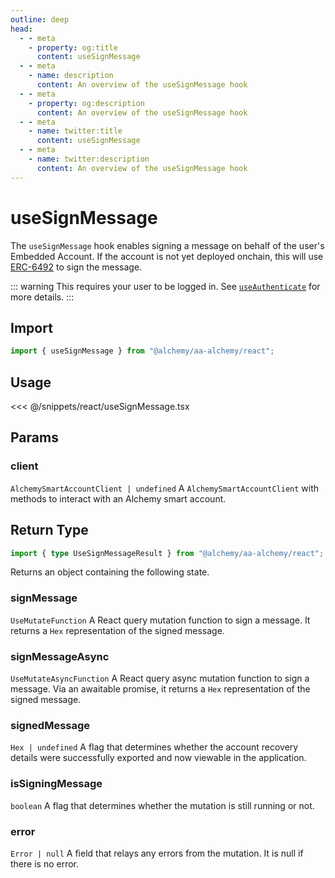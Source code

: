 ```yaml
---
outline: deep
head:
  - - meta
    - property: og:title
      content: useSignMessage
  - - meta
    - name: description
      content: An overview of the useSignMessage hook
  - - meta
    - property: og:description
      content: An overview of the useSignMessage hook
  - - meta
    - name: twitter:title
      content: useSignMessage
  - - meta
    - name: twitter:description
      content: An overview of the useSignMessage hook
---
```


# useSignMessage

The `useSignMessage` hook enables signing a message on behalf of the user's Embedded Account. If the account is not yet deployed onchain, this will use [ERC-6492](/resources/terms.html#erc-6492) to sign the message.

::: warning
This requires your user to be logged in. See [`useAuthenticate`](/react/useAuthenticate) for more details.
:::

## Import

```ts
import { useSignMessage } from "@alchemy/aa-alchemy/react";
```

## Usage

<<< @/snippets/react/useSignMessage.tsx

## Params

### client

`AlchemySmartAccountClient | undefined`
A `AlchemySmartAccountClient` with methods to interact with an Alchemy smart account.

<!--@include: ./BaseHookMutationArgs.md-->

## Return Type

```ts
import { type UseSignMessageResult } from "@alchemy/aa-alchemy/react";
```

Returns an object containing the following state.

### signMessage

`UseMutateFunction`
A React query mutation function to sign a message. It returns a `Hex` representation of the signed message.

### signMessageAsync

`UseMutateAsyncFunction`
A React query async mutation function to sign a message. Via an awaitable promise, it returns a `Hex` representation of the signed message.

### signedMessage

`Hex | undefined`
A flag that determines whether the account recovery details were successfully exported and now viewable in the application.

### isSigningMessage

`boolean`
A flag that determines whether the mutation is still running or not.

### error

`Error | null`
A field that relays any errors from the mutation. It is null if there is no error.
